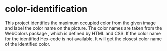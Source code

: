 # color-identification
  This project identifies the maximum occupied color from the given image and label the color name on the picture. The color names are taken from the WebColors package , which is defined by HTML and CSS. If the color name for the identified Hex-code is not available. It will get the closest color name of the identified color.
 
